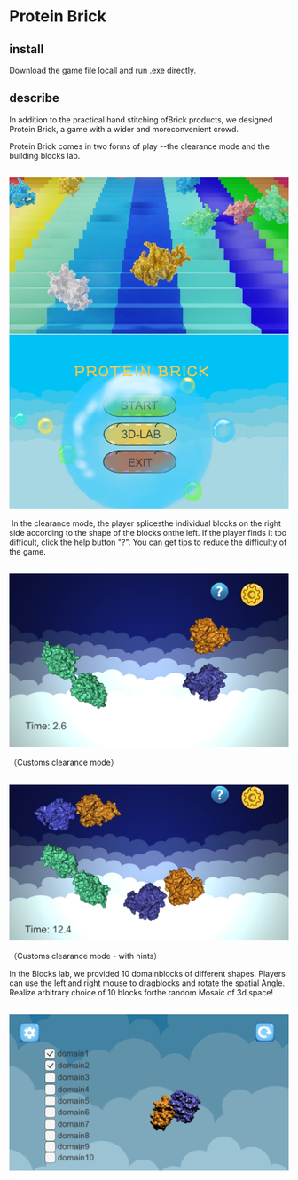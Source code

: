 



# **Protein Brick** 

## install 

 Download the game file locall and run .exe directly.



## describe

In addition to the practical hand stitching ofBrick products, we designed Protein Brick, a game with a wider and moreconvenient crowd.

Protein Brick comes in two forms of play --the clearance mode and the building blocks lab.

​            ![img](readme.assets/tZdOjyz4t-tTDOAkxCR3Hg)                        ![img](readme.assets/YgU55t1EvFIw9wW8aHlEUw)            

​    In the clearance mode, the player splicesthe individual blocks on the right side according to the shape of the blocks onthe left. If the player finds it too difficult, click the help button "?". You can get tips to reduce the difficulty of the game. 

​            ![img](readme.assets/aRzuBFlQcbs0I1-Eb48U-g)            

（Customs clearance mode） 

​            ![img](readme.assets/ohsxCW2AFZLTsrloBp5G4g)            

（Customs clearance mode - with hints）



In the Blocks lab, we provided 10 domainblocks of different shapes. Players can use the left and right mouse to dragblocks and rotate the spatial Angle. Realize arbitrary choice of 10 blocks forthe random Mosaic of 3d space!

​            ![img](readme.assets/dayPxECxI-Y3NpU0Q7FCjg)            